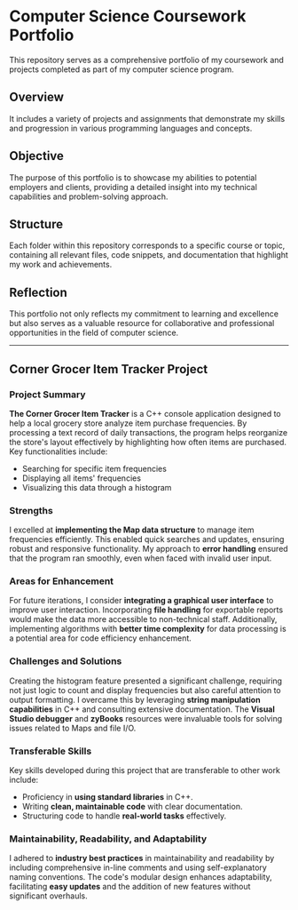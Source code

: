 # Computer Science Coursework Portfolio

This repository serves as a comprehensive portfolio of my coursework and projects completed as part of my computer science program.

## Overview

It includes a variety of projects and assignments that demonstrate my skills and progression in various programming languages and concepts.

## Objective

The purpose of this portfolio is to showcase my abilities to potential employers and clients, providing a detailed insight into my technical capabilities and problem-solving approach.

## Structure

Each folder within this repository corresponds to a specific course or topic, containing all relevant files, code snippets, and documentation that highlight my work and achievements.

## Reflection

This portfolio not only reflects my commitment to learning and excellence but also serves as a valuable resource for collaborative and professional opportunities in the field of computer science.

---

## Corner Grocer Item Tracker Project

### Project Summary

**The Corner Grocer Item Tracker** is a C++ console application designed to help a local grocery store analyze item purchase frequencies. By processing a text record of daily transactions, the program helps reorganize the store's layout effectively by highlighting how often items are purchased. Key functionalities include:

- Searching for specific item frequencies
- Displaying all items' frequencies
- Visualizing this data through a histogram

### Strengths

I excelled at **implementing the Map data structure** to manage item frequencies efficiently. This enabled quick searches and updates, ensuring robust and responsive functionality. My approach to **error handling** ensured that the program ran smoothly, even when faced with invalid user input.

### Areas for Enhancement

For future iterations, I consider **integrating a graphical user interface** to improve user interaction. Incorporating **file handling** for exportable reports would make the data more accessible to non-technical staff. Additionally, implementing algorithms with **better time complexity** for data processing is a potential area for code efficiency enhancement.

### Challenges and Solutions

Creating the histogram feature presented a significant challenge, requiring not just logic to count and display frequencies but also careful attention to output formatting. I overcame this by leveraging **string manipulation capabilities** in C++ and consulting extensive documentation. The **Visual Studio debugger** and **zyBooks** resources were invaluable tools for solving issues related to Maps and file I/O.

### Transferable Skills

Key skills developed during this project that are transferable to other work include:

- Proficiency in **using standard libraries** in C++.
- Writing **clean, maintainable code** with clear documentation.
- Structuring code to handle **real-world tasks** effectively.

### Maintainability, Readability, and Adaptability

I adhered to **industry best practices** in maintainability and readability by including comprehensive in-line comments and using self-explanatory naming conventions. The code's modular design enhances adaptability, facilitating **easy updates** and the addition of new features without significant overhauls.
